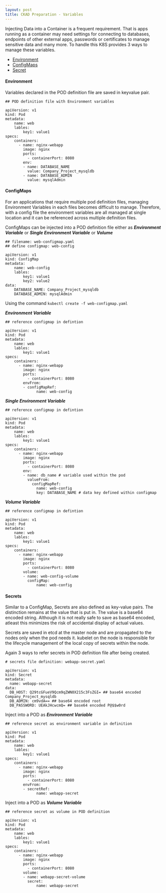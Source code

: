 ```yaml
---
layout: post
title: CKAD Preparation - Variables
---
```

<!-- Post Content -->

Injecting Data into a Container is a frequent requirement. That is apps running as a container may need settings for connecting to databases, endpoints of other external apps, passwords or certificates to manage sensitive data and many more. To handle this K8S provides 3 ways to manage these variables. 

* [Environment](/Environment)
* [ConfigMaps](/ConfigMaps)
* [Secret](/Secrets)

#### Environment

Variables declared in the POD definition file are saved in keyvalue pair.

```
## POD definition file with Environment variables

apiVersion: v1
kind: Pod
metadata:
    name: web
    lables:
        key1: value1
specs:
    containers:
      - name: nginx-webapp
        image: nginx
        ports:
          - containerPort: 8080
        env:
        - name: DATABASE_NAME
          value: Company_Project_mysqldb
        - name: DATABASE_ADMIN
          value: mysqlAdmin
```

#### ConfigMaps

For an applications that require multiple pod definition files, managing Environment Variables in each files becomes difficult to manage. Therefore, with a config file the environment variables are all managed at single location and it can be referenced across multiple definition files.

ConfigMaps can be injected into a POD definition file either as ***Environment Variable*** or ***Single Environment Variable*** or ***Volume***

```
## filename: web-configmap.yaml
## define configmap: web-config

apiVersion: v1
kind: ConfigMap
metadata:
    name: web-config
    lables:
        key1: value1
        key2: value2
data:
    DATABASE_NAME: Company_Project_mysqldb
    DATABASE_ADMIN: mysqlAdmin
```

Using the command `kubectl create -f web-configmap.yaml`

***Environment Variable***

```
## reference configmap in defintion

apiVersion: v1
kind: Pod
metadata:
    name: web
    lables:
        key1: value1
specs:
    containers:
      - name: nginx-webapp
        image: nginx
        ports:
          - containerPort: 8080
        envFrom:
        - configMapRef: 
              name: web-config
``` 

***Single Environment Variable***

```
## reference configmap in defintion

apiVersion: v1
kind: Pod
metadata:
    name: web
    lables:
        key1: value1
specs:
    containers:
      - name: nginx-webapp
        image: nginx
        ports:
          - containerPort: 8080
        env:
        - name: db_name # variable used within the pod
          valueFrom:
            configMapRef:
              name: web-config
              key: DATABASE_NAME # data key defined within configmap
``` 

***Volume Variable***

```
## reference configmap in defintion

apiVersion: v1
kind: Pod
metadata:
    name: web
    lables:
        key1: value1
specs:
    containers:
      - name: nginx-webapp
        image: nginx
        ports:
          - containerPort: 8080
        volume:
        - name: web-config-volume
          configMap:
              name: web-config
``` 

#### Secrets

Similar to a ConfigMap, Secrets are also defined as key-value pairs. The distinction remains at the value that is put in. The value is a base64 encoded string. Although it is not really safe to save as base64 encoded, atleast this minimizes the risk of accidental display of actual values. 

Secrets are saved in etcd at the master node and are propagated to the nodes only when the pod needs it. kubelet on the node is responsible for the lifecycle management of the local copy of secrets within the node.

Again 3 ways to refer secrets in POD definition file after being created. 

```
# secrets file definition: webapp-secret.yaml

apiVersion: v1
kind: Secret
metadata:
  name: webapp-secret
data:
  DB_HOST: Q29tcGFueV9Qcm9qZWN0X215c3FsZGI= ## base64 encoded Company_Project_mysqldb
  DB_ADMIN: cm9vdA== ## base64 encoded root
  DB_PASSWORD: UEAkJHcwcmQ= ## base64 encoded P@$$w0rd
```


Inject into a POD as ***Environment Variable***

```
## reference secret as environment variable in definition

apiVersion: v1
kind: Pod
metadata:
    name: web
    lables:
        key1: value1
specs:
    containers:
      - name: nginx-webapp
        image: nginx
        ports:
          - containerPort: 8080
        envFrom:
        - secretRef: 
              name: webapp-secret
``` 

Inject into a POD as ***Volume Variable***

```
## reference secret as volume in POD definition

apiVersion: v1
kind: Pod
metadata:
    name: web
    lables:
        key1: value1
specs:
    containers:
      - name: nginx-webapp
        image: nginx
        ports:
          - containerPort: 8080
        volume:
        - name: webapp-secret-volume
          secret:
              name: webapp-secret
``` 
